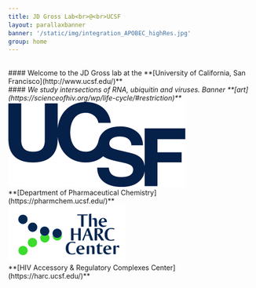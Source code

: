 ```yaml
---
title: JD Gross Lab<br>@<br>UCSF
layout: parallaxbanner
banner: '/static/img/integration_APOBEC_highRes.jpg'
group: home
---
```




<br>
#### Welcome to the JD Gross lab at the **[University of California, San Francisco](http://www.ucsf.edu/)**    
<br>
#### <i> We study intersections of RNA, ubiquitin and viruses.</i>
<i>Banner **[art](https://scienceofhiv.org/wp/life-cycle/#restriction)**</i>
<br>






<div class="divider"></div>

<div class="row member">

<div class="col s6 m6 center">
<img class="home-logo" src='/static/img/UCSFlogo.png' alt="UCSF">
<br> **[Department of Pharmaceutical Chemistry](https://pharmchem.ucsf.edu/)** 
</div>

<div class="col s6 m6 center">
<img class="home-logo" src='/static/img/HARC.gif' alt="HARC"> 
<br> **[HIV Accessory & Regulatory Complexes Center](https://harc.ucsf.edu/)** 
</div>

</div>
